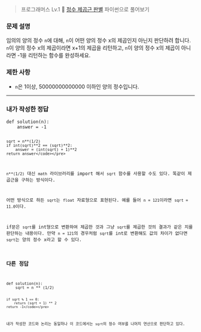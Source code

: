 <blockquote>
<p>프로그래머스 Lv.1 🌱
<a href="https://school.programmers.co.kr/learn/courses/30/lessons/12934">정수 제곱근 판별</a>
파이썬으로 풀어보기</p>
</blockquote>
<h3 id="문제-설명">문제 설명</h3>
<p>임의의 양의 정수 <code>n</code>에 대해, <code>n</code>이 어떤 양의 정수 x의 제곱인지 아닌지 판단하려 합니다.
<code>n</code>이 양의 정수 x의 제곱이라면 x+1의 제곱을 리턴하고, <code>n</code>이 양의 정수 x의 제곱이 아니라면 -1을 리턴하는 함수를 완성하세요.</p>
<h3 id="제한-사항">제한 사항</h3>
<ul>
<li><code>n</code>은 1이상, 50000000000000 이하인 양의 정수입니다.</li>
</ul>
<hr />
<h3 id="내가-작성한-정답">내가 작성한 정답</h3>
<pre><code class="language-python">def solution(n):
    answer = -1

    sqrt = n**(1/2)
    if int(sqrt)**2 == (sqrt)**2:
        answer = (int(sqrt) + 1)**2
    return answer</code></pre>
<p><code>n**(1/2)</code> 대신 <code>math</code> 라이브러리를 import 해서 <code>sqrt</code> 함수를 사용할 수도 있다. 똑같이 제곱근을 구하는 방식이다. </p>
<p>어떤 방식으로 하든 <code>sqrt</code>는 <code>float</code> 자료형으로 표현된다. 예를 들어 <code>n = 121</code>이라면 <code>sqrt = 11.0</code>이다. </p>
<p>if문은 <code>sqrt</code>를 int형으로 변환하여 제곱한 것과 그냥 <code>sqrt</code>를 제곱한 것의 결과가 같은 지를 판단하는 내용이다. 만약 <code>n = 121</code>의 경우처럼 <code>sqrt</code>를 int로 변환해도 값의 차이가 없다면 <code>sqrt</code>는 양의 정수 x라고 할 수 있다. </p>
<h3 id="다른-정답">다른 정답</h3>
<pre><code class="language-python">def solution(n):
    sqrt = n ** (1/2)

    if sqrt % 1 == 0:
        return (sqrt + 1) ** 2
    return -1</code></pre>
<p>내가 작성한 코드와 논리는 동일하나 이 코드에서는 <code>sqrt</code>의 정수 여부를 나머지 연산으로 판단하고 있다. </p>